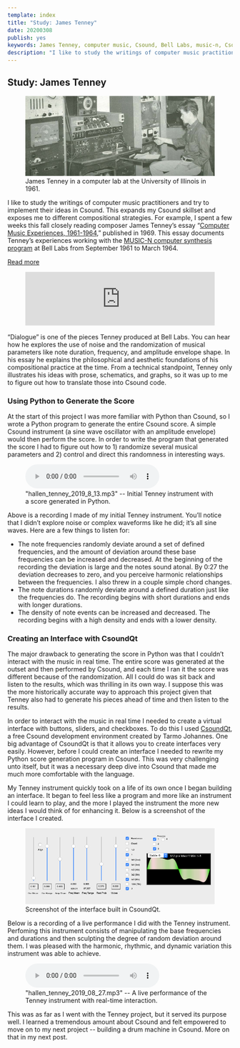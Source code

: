 ```yaml
---
template: index
title: "Study: James Tenney"
date: 20200308
publish: yes
keywords: James Tenney, computer music, Csound, Bell Labs, music-n, CsoundQt, Python, interface, algorithmic music, stochastic
description: "I like to study the writings of computer music practitioners and try to implement their ideas in Csound.  This expands my Csound skillset and exposes me to different compositional strategies.  For example, I studied the writings of composer James Tenney about the time he spent composing computer music at Bell Labs in the 1960s."
---
```

## Study: James Tenney

<figure><a href="/blog/study-james-tenney"><img src="/images/tenney_at_computer.png" alt="James Tenney in computer lab"/></a>
<figcaption>James Tenney in a computer lab at the University of Illinois in 1961.</figcaption>
</figure>

I like to study the writings of computer music practitioners and try to implement their ideas in Csound. This expands my Csound skillset and exposes me to different compositional strategies. For example, I spent a few weeks this fall closely reading composer James Tenney’s essay “[Computer Music Experiences, 1961-1964](http://www.plainsound.org/pdfs/ComputerMusic.pdf),” published in 1969. This essay documents Tenney’s experiences working with the [MUSIC-N computer synthesis program](https://en.wikipedia.org/wiki/MUSIC-N) at Bell Labs from September 1961 to March 1964.

<a class="readmore" href="">Read more</a>

<figure><iframe style="border: 0; width: 100%; height: 120px;" src="https://bandcamp.com/EmbeddedPlayer/album=2636624934/size=large/bgcol=ffffff/linkcol=333333/tracklist=false/artwork=none/track=2321235511/transparent=true/" width="100%" height="120px" frameborder="0" seamless="seamless"></iframe></figure>

“Dialogue” is one of the pieces Tenney produced at Bell Labs. You can hear how he explores the use of noise and the randomization of musical parameters like note duration, frequency, and amplitude envelope shape. In his essay he explains the philosophical and aesthetic foundations of his compositional practice at the time. From a technical standpoint, Tenney only illustrates his ideas with prose, schematics, and graphs, so it was up to me to figure out how to translate those into Csound code.

### Using Python to Generate the Score

At the start of this project I was more familiar with Python than Csound, so I wrote a Python program to generate the entire Csound score. A simple Csound instrument (a sine wave oscillator with an amplitude envelope) would then perform the score. In order to write the program that generated the score I had to figure out how to 1) randomize several musical parameters and 2) control and direct this randomness in interesting ways.

<figure><audio controls="controls"> Your browser does not support the audio element.<source src="/audio/hallen_tenney_2019_8_13.mp3" type="audio/mpeg" /></audio>
<figcaption>"hallen_tenney_2019_8_13.mp3" -- Initial Tenney instrument with a score generated in Python.</figcaption>
</figure>

Above is a recording I made of my initial Tenney instrument. You’ll notice that I didn’t explore noise or complex waveforms like he did; it’s all sine waves. Here are a few things to listen for:

*   The note frequencies randomly deviate around a set of defined frequencies, and the amount of deviation around these base frequencies can be increased and decreased. At the beginning of the recording the deviation is large and the notes sound atonal. By 0:27 the deviation decreases to zero, and you perceive harmonic relationships between the frequencies. I also threw in a couple simple chord changes.
*   The note durations randomly deviate around a defined duration just like the frequencies do. The recording begins with short durations and ends with longer durations.
*   The density of note events can be increased and decreased. The recording begins with a high density and ends with a lower density.

### Creating an Interface with CsoundQt

The major drawback to generating the score in Python was that I couldn’t interact with the music in real time. The entire score was generated at the outset and then performed by Csound, and each time I ran it the score was different because of the randomization. All I could do was sit back and listen to the results, which was thrilling in its own way. I suppose this was the more historically accurate way to approach this project given that Tenney also had to generate his pieces ahead of time and then listen to the results.

In order to interact with the music in real time I needed to create a virtual interface with buttons, sliders, and checkboxes. To do this I used [CsoundQt](https://csoundqt.github.io/), a free Csound development environment created by Tarmo Johannes. One big advantage of CsoundQt is that it allows you to create interfaces very easily. However, before I could create an interface I needed to rewrite my Python score generation program in Csound. This was very challenging unto itself, but it was a necessary deep dive into Csound that made me much more comfortable with the language.

My Tenney instrument quickly took on a life of its own once I began building an interface. It began to feel less like a program and more like an instrument I could learn to play, and the more I played the instrument the more new ideas I would think of for enhancing it. Below is a screenshot of the interface I created.

<figure><img src="/images/tenney_interface.png" alt="Screenshot of the interface built in CsoundQt.">
<figcaption>Screenshot of the interface built in CsoundQt.</figcaption>
</figure>

Below is a recording of a live performance I did with the Tenney instrument. Perfoming this instrument consists of manipulating the base frequencies and durations and then sculpting the degree of random deviation around them. I was pleased with the harmonic, rhythmic, and dynamic variation this instrument was able to achieve.

<figure><audio controls="controls"> Your browser does not support the audio element.<source src="/audio/hallen_tenney_2019_08_27.mp3" type="audio/mpeg" /></audio>
<figcaption>"hallen_tenney_2019_08_27.mp3" -- A live performance of the Tenney instrument with real-time interaction.</figcaption>
</figure>

This was as far as I went with the Tenney project, but it served its purpose well. I learned a tremendous amount about Csound and felt empowered to move on to my next project -- building a drum machine in Csound. More on that in my next post.